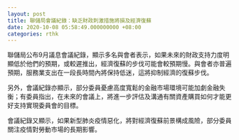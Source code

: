 ```yaml
---
layout: post
title: 聯儲局會議紀錄：缺乏財政刺激措施將損及經濟復蘇
date: 2020-10-08 05:58:49.000000000 +08:00
categories: rthk
---
```


聯儲局公布9月議息會議紀錄，顯示多名與會者表示，如果未來的財政支持力度明顯低於他們的預期，或較遲推出，經濟復蘇的步伐可能會較預期慢。與會者亦普遍預期，服務業支出在一段長時間內將保持低迷，這將抑制經濟的復蘇步伐。

另外，會議紀錄亦顯示，部分委員憂慮高度寬鬆的金融市場環境可能加劇金融失衡；有委員指出，在未來的會議上，將進一步評估及溝通有關資產購買如何才能更好支持實現委員會的目標。

會議紀錄又顯示，如果新型肺炎疫情惡化，將對經濟復蘇前景構成風險，部分委員關注疫情對勞動市場的長期影響。
